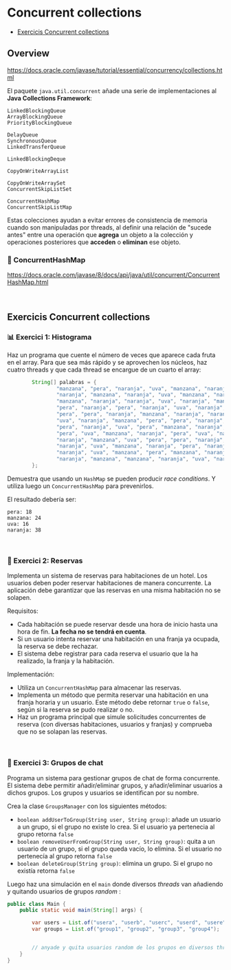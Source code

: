 # Concurrent collections

* [Exercicis Concurrent collections](#exercicis-concurrent-collecions)

## Overview

https://docs.oracle.com/javase/tutorial/essential/concurrency/collections.html

El paquete `java.util.concurrent` añade una serie de implementaciones al **Java Collections Framework**:

    LinkedBlockingQueue
    ArrayBlockingQueue
    PriorityBlockingQueue
    
    DelayQueue
    SynchronousQueue
    LinkedTransferQueue
    
    LinkedBlockingDeque
    
    CopyOnWriteArrayList
    
    CopyOnWriteArraySet
    ConcurrentSkipListSet
    
    ConcurrentHashMap
    ConcurrentSkipListMap

Estas colecciones ayudan a evitar errores de consistencia de memoria cuando son manipuladas por threads, al definir una relación de "sucede antes" entre una operación que **agrega** un objeto a la colección y operaciones posteriores que **acceden** o **eliminan** ese objeto.




### 🏮 ConcurrentHashMap

https://docs.oracle.com/javase/8/docs/api/java/util/concurrent/ConcurrentHashMap.html


<br />

## Exercicis Concurrent collections

### 📊 Exercici 1: Histograma

Haz un programa que cuente el número de veces que aparece cada fruta en el array.
Para que sea más rápido y se aprovechen los núcleos, haz cuatro threads y que cada thread se encargue de un cuarto el array:

```java
        String[] palabras = {
                "manzana", "pera", "naranja", "uva", "manzana", "naranja", "naranja", "uva",
                "naranja", "manzana", "naranja", "uva", "manzana", "naranja", "naranja", "uva",
                "manzana", "naranja", "naranja", "uva", "naranja", "manzana", "naranja", "uva",
                "pera", "naranja", "pera", "naranja", "uva", "naranja", "naranja", "manzana",
                "pera", "pera", "naranja", "manzana", "naranja", "naranja", "pera", "manzana",
                "uva", "naranja", "manzana", "pera", "pera", "naranja", "naranja", "manzana",
                "pera", "naranja", "uva", "pera", "manzana", "naranja", "naranja", "naranja",
                "pera", "uva", "manzana", "naranja", "pera", "uva", "naranja", "manzana",
                "naranja", "manzana", "uva", "pera", "pera", "naranja", "uva", "manzana",
                "naranja", "uva", "manzana", "naranja", "pera", "naranja", "manzana", "pera",
                "naranja", "uva", "manzana", "pera", "manzana", "naranja", "manzana", "pera",
                "naranja", "manzana", "manzana", "naranja", "uva", "naranja", "manzana", "naranja"
        };
```

Demuestra que usando un `HashMap` se pueden producir _race conditions_. Y utiliza luego un `ConcurrentHashMap` para prevenirlos.

El resultado debería ser:

```
pera: 18
manzana: 24
uva: 16
naranja: 38
```

<br />

### 🏨 Exercici 2: Reservas

Implementa un sistema de reservas para habitaciones de un hotel. Los usuarios deben poder reservar habitaciones de manera concurrente. La aplicación debe garantizar que las reservas en una misma habitación no se solapen.

Requisitos:
* Cada habitación se puede reservar desde una hora de inicio hasta una hora de fin. **La fecha no se tendrá en cuenta**.
* Si un usuario intenta reservar una habitación en una franja ya ocupada, la reserva se debe rechazar.
* El sistema debe registrar para cada reserva el usuario que la ha realizado, la franja y la habitación.

Implementación:
* Utiliza un `ConcurrentHashMap` para almacenar las reservas.
* Implementa un método que permita reservar una habitación en una franja horaria y un usuario. Este método debe retornar `true` o `false`, según si la reserva se pudo realizar o no.
* Haz un programa principal que simule solicitudes concurrentes de reserva (con diversas habitaciones, usuarios y franjas) y comprueba que no se solapan las reservas.

<br />


### 🎎 Exercici 3: Grupos de chat

Programa un sistema para gestionar grupos de chat de forma concurrente. El sistema debe permitir añadir/eliminar grupos, y añadir/eliminar usuarios a dichos grupos. Los grupos y usuarios se identifican por su nombre.

Crea la clase `GroupsManager` con los siguientes métodos:
* `boolean addUserToGroup(String user, String group)`: añade un usuario a un grupo, si el grupo no existe lo crea. Si el usuario ya pertenecia al grupo retorna `false`
* `boolean removeUserFromGroup(String user, String group)`: quita a un usuario de un grupo, si el grupo queda vacío, lo elimina. Si el usuario no pertenecía al grupo retorna `false`
* `boolean deleteGroup(String group)`: elimina un grupo. Si el grupo no existía retorna `false`

Luego haz una simulación en el `main` donde diversos _threads_ van añadiendo y quitando usuarios de grupos _random_ :

```java
public class Main {
    public static void main(String[] args) {

        var users = List.of("usera", "userb", "userc", "userd", "usere", "userf", "userg", "userf");
        var groups = List.of("group1", "group2", "group3", "group4");


        // anyade y quita usuarios random de los grupos en diversos threads
    }
}
```
